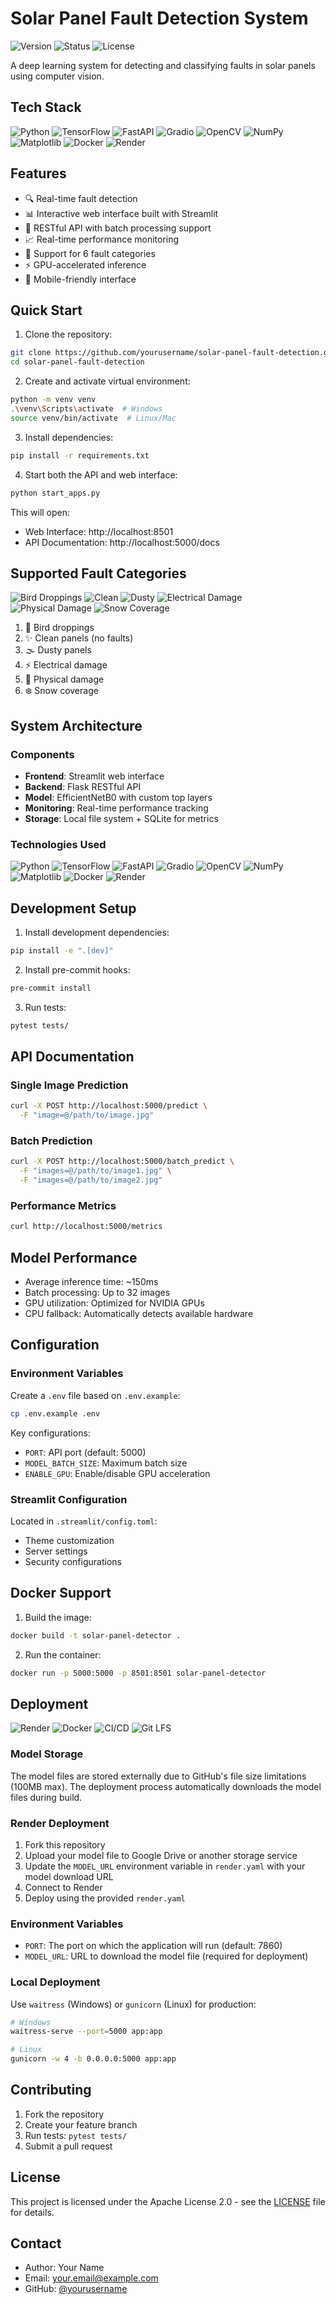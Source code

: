 # Solar Panel Fault Detection System

![Version](https://img.shields.io/badge/version-1.0-blue?style=flat)
![Status](https://img.shields.io/badge/status-active-success?style=flat)
![License](https://img.shields.io/badge/license-Apache%202.0-blue?style=flat)

A deep learning system for detecting and classifying faults in solar panels using computer vision.

## Tech Stack

![Python](https://img.shields.io/badge/Python-3.9-blue?style=flat&logo=python&logoColor=white)
![TensorFlow](https://img.shields.io/badge/TensorFlow-2.x-orange?style=flat&logo=tensorflow&logoColor=white)
![FastAPI](https://img.shields.io/badge/FastAPI-0.95.0-009688?style=flat&logo=fastapi&logoColor=white)
![Gradio](https://img.shields.io/badge/Gradio-3.x-F9D371?style=flat&logo=gradio&logoColor=white)
![OpenCV](https://img.shields.io/badge/OpenCV-4.x-5C3EE8?style=flat&logo=opencv&logoColor=white)
![NumPy](https://img.shields.io/badge/NumPy-1.24.x-013243?style=flat&logo=numpy&logoColor=white)
![Matplotlib](https://img.shields.io/badge/Matplotlib-3.7.x-11557c?style=flat)
![Docker](https://img.shields.io/badge/Docker-Ready-2496ED?style=flat&logo=docker&logoColor=white)
![Render](https://img.shields.io/badge/Render-Deployment-46E3B7?style=flat&logo=render&logoColor=white)

## Features

- 🔍 Real-time fault detection
- 📊 Interactive web interface built with Streamlit
- 🚀 RESTful API with batch processing support
- 📈 Real-time performance monitoring
- 🎯 Support for 6 fault categories
- ⚡ GPU-accelerated inference
- 📱 Mobile-friendly interface

## Quick Start

1. Clone the repository:
```bash
git clone https://github.com/yourusername/solar-panel-fault-detection.git
cd solar-panel-fault-detection
```

2. Create and activate virtual environment:
```bash
python -m venv venv
.\venv\Scripts\activate  # Windows
source venv/bin/activate  # Linux/Mac
```

3. Install dependencies:
```bash
pip install -r requirements.txt
```

4. Start both the API and web interface:
```bash
python start_apps.py
```

This will open:
- Web Interface: http://localhost:8501
- API Documentation: http://localhost:5000/docs

## Supported Fault Categories

![Bird Droppings](https://img.shields.io/badge/Category-Bird%20Droppings-yellow?style=flat&logo=data:image/svg+xml;base64,PHN2ZyB4bWxucz0iaHR0cDovL3d3dy53My5vcmcvMjAwMC9zdmciIHZpZXdCb3g9IjAgMCAyNCAyNCI+PHBhdGggZD0iTTAgMGgyNHYyNEgweiIgZmlsbD0ibm9uZSIvPjxwYXRoIGQ9Ik0xMiAyYzUuNTIgMCAxMCA0LjQ4IDEwIDEwcy00LjQ4IDEwLTEwIDEwUzIgMTcuNTIgMiAxMiA2LjQ4IDIgMTIgMnoiIGZpbGw9IiNGRkQxMDAiLz48L3N2Zz4=)
![Clean](https://img.shields.io/badge/Category-Clean-brightgreen?style=flat&logo=data:image/svg+xml;base64,PHN2ZyB4bWxucz0iaHR0cDovL3d3dy53My5vcmcvMjAwMC9zdmciIHZpZXdCb3g9IjAgMCAyNCAyNCI+PHBhdGggZD0iTTAgMGgyNHYyNEgweiIgZmlsbD0ibm9uZSIvPjxwYXRoIGQ9Ik0xMiAyYzUuNTIgMCAxMCA0LjQ4IDEwIDEwcy00LjQ4IDEwLTEwIDEwUzIgMTcuNTIgMiAxMiA2LjQ4IDIgMTIgMnoiIGZpbGw9IiM0Q0FGNTAiLz48L3N2Zz4=)
![Dusty](https://img.shields.io/badge/Category-Dusty-lightgrey?style=flat&logo=data:image/svg+xml;base64,PHN2ZyB4bWxucz0iaHR0cDovL3d3dy53My5vcmcvMjAwMC9zdmciIHZpZXdCb3g9IjAgMCAyNCAyNCI+PHBhdGggZD0iTTAgMGgyNHYyNEgweiIgZmlsbD0ibm9uZSIvPjxwYXRoIGQ9Ik0xMiAyYzUuNTIgMCAxMCA0LjQ4IDEwIDEwcy00LjQ4IDEwLTEwIDEwUzIgMTcuNTIgMiAxMiA2LjQ4IDIgMTIgMnoiIGZpbGw9IiM5RTlFOUUiLz48L3N2Zz4=)
![Electrical Damage](https://img.shields.io/badge/Category-Electrical%20Damage-red?style=flat&logo=data:image/svg+xml;base64,PHN2ZyB4bWxucz0iaHR0cDovL3d3dy53My5vcmcvMjAwMC9zdmciIHZpZXdCb3g9IjAgMCAyNCAyNCI+PHBhdGggZD0iTTAgMGgyNHYyNEgweiIgZmlsbD0ibm9uZSIvPjxwYXRoIGQ9Ik0xMiAyYzUuNTIgMCAxMCA0LjQ4IDEwIDEwcy00LjQ4IDEwLTEwIDEwUzIgMTcuNTIgMiAxMiA2LjQ4IDIgMTIgMnoiIGZpbGw9IiNGNDQzMzYiLz48L3N2Zz4=)
![Physical Damage](https://img.shields.io/badge/Category-Physical%20Damage-orange?style=flat&logo=data:image/svg+xml;base64,PHN2ZyB4bWxucz0iaHR0cDovL3d3dy53My5vcmcvMjAwMC9zdmciIHZpZXdCb3g9IjAgMCAyNCAyNCI+PHBhdGggZD0iTTAgMGgyNHYyNEgweiIgZmlsbD0ibm9uZSIvPjxwYXRoIGQ9Ik0xMiAyYzUuNTIgMCAxMCA0LjQ4IDEwIDEwcy00LjQ4IDEwLTEwIDEwUzIgMTcuNTIgMiAxMiA2LjQ4IDIgMTIgMnoiIGZpbGw9IiNGRjk4MDAiLz48L3N2Zz4=)
![Snow Coverage](https://img.shields.io/badge/Category-Snow%20Coverage-blue?style=flat&logo=data:image/svg+xml;base64,PHN2ZyB4bWxucz0iaHR0cDovL3d3dy53My5vcmcvMjAwMC9zdmciIHZpZXdCb3g9IjAgMCAyNCAyNCI+PHBhdGggZD0iTTAgMGgyNHYyNEgweiIgZmlsbD0ibm9uZSIvPjxwYXRoIGQ9Ik0xMiAyYzUuNTIgMCAxMCA0LjQ4IDEwIDEwcy00LjQ4IDEwLTEwIDEwUzIgMTcuNTIgMiAxMiA2LjQ4IDIgMTIgMnoiIGZpbGw9IiMyMTk2RjMiLz48L3N2Zz4=)

1. 🦅 Bird droppings
2. ✨ Clean panels (no faults)
3. 🌫️ Dusty panels
4. ⚡ Electrical damage
5. 💢 Physical damage
6. ❄️ Snow coverage

## System Architecture

### Components

- **Frontend**: Streamlit web interface
- **Backend**: Flask RESTful API
- **Model**: EfficientNetB0 with custom top layers
- **Monitoring**: Real-time performance tracking
- **Storage**: Local file system + SQLite for metrics

### Technologies Used

![Python](https://img.shields.io/badge/Python-3.9-blue?style=flat&logo=python&logoColor=white)
![TensorFlow](https://img.shields.io/badge/TensorFlow-2.x-orange?style=flat&logo=tensorflow&logoColor=white)
![FastAPI](https://img.shields.io/badge/FastAPI-0.95.0-009688?style=flat&logo=fastapi&logoColor=white)
![Gradio](https://img.shields.io/badge/Gradio-3.x-F9D371?style=flat&logo=gradio&logoColor=white)
![OpenCV](https://img.shields.io/badge/OpenCV-4.x-5C3EE8?style=flat&logo=opencv&logoColor=white)
![NumPy](https://img.shields.io/badge/NumPy-1.24.x-013243?style=flat&logo=numpy&logoColor=white)
![Matplotlib](https://img.shields.io/badge/Matplotlib-3.7.x-11557c?style=flat)
![Docker](https://img.shields.io/badge/Docker-Ready-2496ED?style=flat&logo=docker&logoColor=white)
![Render](https://img.shields.io/badge/Render-Deployment-46E3B7?style=flat&logo=render&logoColor=white)

## Development Setup

1. Install development dependencies:
```bash
pip install -e ".[dev]"
```

2. Install pre-commit hooks:
```bash
pre-commit install
```

3. Run tests:
```bash
pytest tests/
```

## API Documentation

### Single Image Prediction

```bash
curl -X POST http://localhost:5000/predict \
  -F "image=@/path/to/image.jpg"
```

### Batch Prediction

```bash
curl -X POST http://localhost:5000/batch_predict \
  -F "images=@/path/to/image1.jpg" \
  -F "images=@/path/to/image2.jpg"
```

### Performance Metrics

```bash
curl http://localhost:5000/metrics
```

## Model Performance

- Average inference time: ~150ms
- Batch processing: Up to 32 images
- GPU utilization: Optimized for NVIDIA GPUs
- CPU fallback: Automatically detects available hardware

## Configuration

### Environment Variables

Create a `.env` file based on `.env.example`:
```bash
cp .env.example .env
```

Key configurations:
- `PORT`: API port (default: 5000)
- `MODEL_BATCH_SIZE`: Maximum batch size
- `ENABLE_GPU`: Enable/disable GPU acceleration

### Streamlit Configuration

Located in `.streamlit/config.toml`:
- Theme customization
- Server settings
- Security configurations

## Docker Support

1. Build the image:
```bash
docker build -t solar-panel-detector .
```

2. Run the container:
```bash
docker run -p 5000:5000 -p 8501:8501 solar-panel-detector
```

## Deployment

![Render](https://img.shields.io/badge/Render-Deployment-46E3B7?style=flat&logo=render&logoColor=white)
![Docker](https://img.shields.io/badge/Docker-Ready-2496ED?style=flat&logo=docker&logoColor=white)
![CI/CD](https://img.shields.io/badge/CI%2FCD-Automated-4CAF50?style=flat&logo=github-actions&logoColor=white)
![Git LFS](https://img.shields.io/badge/Git%20LFS-Enabled-8A2BE2?style=flat&logo=git-lfs&logoColor=white)

### Model Storage

The model files are stored externally due to GitHub's file size limitations (100MB max). The deployment process automatically downloads the model files during build.

### Render Deployment

1. Fork this repository
2. Upload your model file to Google Drive or another storage service
3. Update the `MODEL_URL` environment variable in `render.yaml` with your model download URL
4. Connect to Render
5. Deploy using the provided `render.yaml`

### Environment Variables

- `PORT`: The port on which the application will run (default: 7860)
- `MODEL_URL`: URL to download the model file (required for deployment)

### Local Deployment

Use `waitress` (Windows) or `gunicorn` (Linux) for production:
```bash
# Windows
waitress-serve --port=5000 app:app

# Linux
gunicorn -w 4 -b 0.0.0.0:5000 app:app
```

## Contributing

1. Fork the repository
2. Create your feature branch
3. Run tests: `pytest tests/`
4. Submit a pull request

## License

This project is licensed under the Apache License 2.0 - see the [LICENSE](LICENSE) file for details.

## Contact

- Author: Your Name
- Email: your.email@example.com
- GitHub: [@yourusername](https://github.com/yourusername)
